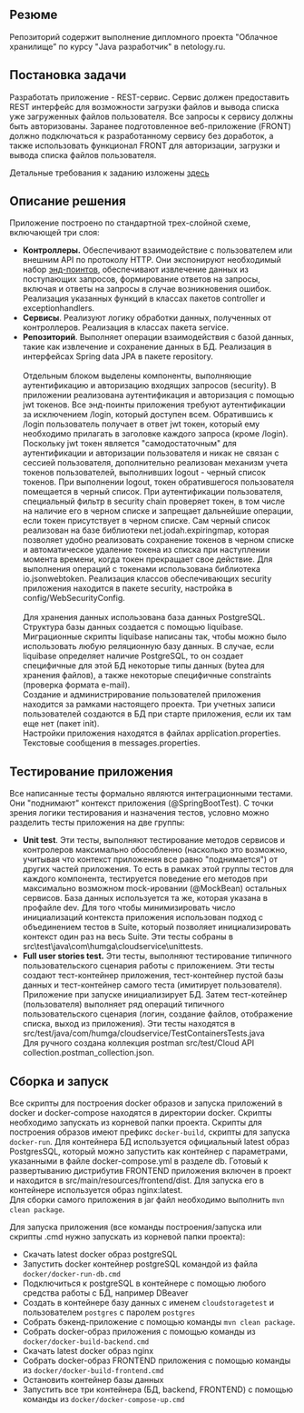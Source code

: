 ## Резюме
Репозиторий содержит выполнение дипломного проекта "Облачное хранилище” по курсу "Java разработчик" в netology.ru.
## Постановка задачи
Разработать приложение - REST-сервис. Сервис должен предоставить REST интерфейс для возможности загрузки файлов и 
вывода списка уже загруженных файлов пользователя. Все запросы к сервису должны быть авторизованы. Заранее 
подготовленное веб-приложение (FRONT) должно подключаться к разработанному сервису без доработок, а также использовать 
функционал FRONT для авторизации, загрузки и вывода списка файлов пользователя.

Детальные требования к заданию изложены [здесь](https://github.com/netology-code/jd-homeworks/blob/master/diploma/cloudservice.md)
## Описание решения
Приложение построено по стандартной трех-слойной схеме, включающей три слоя:
- <b>Контроллеры.</b> Обеспечивают взаимодействие с пользователем или внешним API по протоколу HTTP. Они экспонируют
необходимый набор [энд-поинтов](https://github.com/humgate/n-cloud-fileservice/blob/master/src/main/resources/CloudServiceSpecification.yaml),
обеспечивают извлечение данных из поступающих запросов, формирование ответов на запросы, включая и ответы на запросы в
случае возникновения ошибок. Реализация указанных функций в классах пакетов controller и exceptionhandlers.
- <b>Сервисы</b>. Реализуют логику обработки данных, полученных от контроллеров. Реализация в классах пакета service.
- <b>Репозиторий</b>. Выполняет операции взаимодействия с базой данных, такие как извлечение и сохранение данных в БД. 
Реализация в интерфейсах Spring data JPA в пакете repository.<br><br>
Отдельным блоком выделены компоненты, выполняющие аутентификацию и авторизацию входящих запросов (security). В приложении
реализована аутентификация и авторизация с помощью jwt токенов. Все энд-поинты приложения требуют аутентификации за 
исключением /login, который доступен всем. Обратившись к /login пользователь получает в ответ jwt токен, который ему
необходимо прилагать в заголовке каждого запроса (кроме /login).<br>
Поскольку jwt токен является "самодостаточным" для
аутентификации и авторизации пользователя и никак не связан с сессией пользователя, дополнительно реализован механизм
учета токенов пользователей, выполнивших logout - черный список токенов. При выполнении logout, токен обратившегося
пользователя помещается в черный список. При аутентификации пользователя, специальный фильтр в security chain проверяет 
токен, в том числе на наличие его в черном списке и запрещает дальнейшие операции, если токен присутствует в черном
списке. Сам черный список реализован на базе библиотеки net.jodah.expiringmap, которая позволяет удобно реализовать
сохранение токенов в черном списке и автоматическое удаление токена из списка при наступлении момента времени, когда токен
прекращает свое действие. Для выполнения операций с токенами использована библиотека io.jsonwebtoken. Реализация классов
обеспечивающих security приложения находится в пакете security, настройка в config/WebSecurityConfig.<br><br>
Для хранения данных использована база данных PostgreSQL. Структура базы данных создается с помощью liquibase. 
Миграционные скрипты liquibase написаны так, чтобы можно было использовать любую реляционную базу данных. В случае,
если liquibase определяет наличие PostgreSQL, то он создает специфичные для этой БД некоторые типы данных (bytea для 
хранения файлов), а также некоторые специфичные constraints (проверка формата e-mail).<br>
Создание и администрирование пользователей приложения находится за рамками настоящего проекта. Три учетных записи
пользователей создаются в БД при старте приложения, если их там еще нет (пакет init).<br>
Настройки приложения находятся в файлах application.properties. Текстовые сообщения в messages.properties.<br>


## Тестирование приложения
Все написанные тесты формально являются интеграционными тестами. Они "поднимают" контекст приложения (@SpringBootTest).
С точки зрения логики тестирования и назначения тестов, условно можно разделить тесты приложения на две группы:
- <b>Unit test</b>. Эти тесты, выполняют тестирование методов сервисов и контролеров максимально обособленно 
(насколько это возможно, учитывая что контекст приложения все равно "поднимается") от других частей приложения. То есть 
в рамках этой группы тестов для каждого компонента, тестируется поведение его методов при максимально возможном 
mock-ировании (@MockBean) остальных сервисов. База данных используется та же, которая указана в профайле dev. Для того
чтобы минимизировать число инициализаций контекста приложения использован подход с объединением тестов в Suite, который
позволяет инициализировать контекст один раз на весь Suite.
Эти тесты собраны в src\test\java\com\humga\cloudservice\unittests.<br>
- <b>Full user stories test.</b> Эти тесты, выполняют тестирование типичного пользовательского сценария работы с приложением.
Эти тесты создают тест-контейнер приложения, тест-контейнер пустой базы данных и тест-контейнер самого теста 
(имитирует пользователя). Приложение при запуске инициализирует БД. Затем тест-котейнер (пользователя) выполняет ряд
операций типичного пользовательского сценария (логин, создание файлов, отображение списка, выход из приложения). Эти тесты
находятся в src/test/java/com/humga/cloudservice/TestContainersTests.java<br>
Для ручного создана коллекция postman src/test/Cloud API collection.postman_collection.json.<br>

## Сборка и запуск
Все скрипты для построения docker образов и запуска приложений в docker и docker-compose находятся в директории docker.
Скрипты необходимо запускать из корневой папки проекта. Скрипты для построения образов имеют префикс `docker-build`, 
скрипты для запуска `docker-run`. Для контейнера БД используется официальный latest образ PostgresSQL, который можно
запустить как контейнер с параметрами, указанными в файле docker-compose.yml в разделе db. Готовый к развертыванию
дистрибутив FRONTEND приложения включен в проект и находится в src/main/resources/frontend/dist. Для запуска его в
контейнере используется образ nginx:latest.  
Для сборки самого приложения в jar файл необходимо выполнить `mvn clean package`.

Для запуска приложения (все команды построения/запуска или скрипты .cmd нужно запускать из корневой папки проекта):
- Скачать latest docker образ postgreSQL
- Запустить docker контейнер postgreSQL командой из файла `docker/docker-run-db.cmd`
- Подключиться к postgreSQL в контейнере с помощью любого средcтва работы с БД, например DBeaver
- Создать в контейнере базу данных с именем `cloudstoragetest` и пользователем `postgres` c паролем `postgres` 
- Собрать бэкенд-приложение с помощью команды `mvn clean package`.
- Собрать docker-образ приложения с помощью команды из `docker/docker-build-backend.cmd`
- Скачать latest docker образ nginx
- Собрать docker-образ FRONTEND приложения с помощью команды из `docker/docker-build-frontend.cmd`
- Остановить контейнер базы данных
- Запустить все три контейнера (БД, backend, FRONTEND) с помощью команды из `docker/docker-compose-up.cmd`




